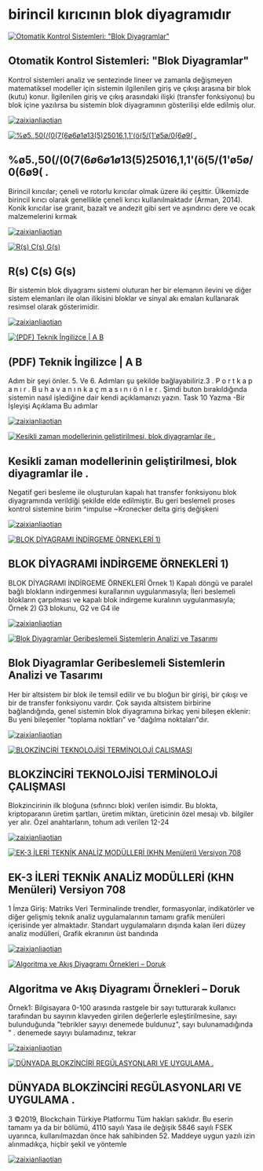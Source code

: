 # birincil kırıcının blok diyagramıdır
<a href="https://mnn.zoosnet.net/LR/Chatpre.aspx?id=MNN94995150&p=https://topgrinding.com/" target="_blank">![Otomatik Kontrol Sistemleri: "Blok Diyagramlar"](https://github.com/technlg/images/blob/main/15.jpg)</a>
## Otomatik Kontrol Sistemleri: "Blok Diyagramlar"
Kontrol sistemleri analiz ve sentezinde lineer ve zamanla değişmeyen matematiksel modeller için sistemin ilgilenilen giriş ve çıkışı arasına bir blok (kutu) konur. İlgilenilen giriş ve çıkış arasındaki ilişki (transfer fonksiyonu) bu blok içine yazılırsa bu sistemin blok diyagramının gösterilişi elde edilmiş olur.
<a href="https://mnn.zoosnet.net/LR/Chatpre.aspx?id=MNN94995150&p=https://topgrinding.com/" target="_blank"><img src="https://github.com/technlg/images/raw/main/chat11.jpg" alt="zaixianliaotian"/></a><a href="//whatsapp.shibangsoft.com/WhatsApp.php" ><img src="https://github.com/technlg/images/raw/main/chat11.png" alt=""></a>
<a href="https://mnn.zoosnet.net/LR/Chatpre.aspx?id=MNN94995150&p=https://topgrinding.com/" target="_blank">![%ø5.,50$(/(0(7(6ø6ø1ø13(5)250$16,1,1'(ö(5/(1'ø5ø/0(6ø9( .](https://github.com/technlg/images/blob/main/16.jpg)</a>
## %ø5.,50$(/(0(7(6ø6ø1ø13(5)250$16,1,1'(ö(5/(1'ø5ø/0(6ø9( .
Birincil kırıcılar; çeneli ve rotorlu kırıcılar olmak üzere iki çeşittir. Ülkemizde birincil kırıcı olarak genellikle çeneli kırıcı kullanılmaktadır (Arman, 2014). Konik kırıcılar ise granit, bazalt ve andezit gibi sert ve aşındırıcı dere ve ocak malzemelerini kırmak
<a href="https://mnn.zoosnet.net/LR/Chatpre.aspx?id=MNN94995150&p=https://topgrinding.com/" target="_blank"><img src="https://github.com/technlg/images/raw/main/chat11.jpg" alt="zaixianliaotian"/></a><a href="//whatsapp.shibangsoft.com/WhatsApp.php" ><img src="https://github.com/technlg/images/raw/main/chat11.png" alt=""></a>
<a href="https://mnn.zoosnet.net/LR/Chatpre.aspx?id=MNN94995150&p=https://topgrinding.com/" target="_blank">![R(s) C(s) G(s)](https://github.com/technlg/images/blob/main/31.jpg)</a>
## R(s) C(s) G(s)
Bir sistemin blok diyagramı sistemi oluturan her bir elemanın ilevini ve diğer sistem elemanları ile olan ilikisini bloklar ve sinyal akı emaları kullanarak resimsel olarak gösterimidir.
<a href="https://mnn.zoosnet.net/LR/Chatpre.aspx?id=MNN94995150&p=https://topgrinding.com/" target="_blank"><img src="https://github.com/technlg/images/raw/main/chat11.jpg" alt="zaixianliaotian"/></a><a href="//whatsapp.shibangsoft.com/WhatsApp.php" ><img src="https://github.com/technlg/images/raw/main/chat11.png" alt=""></a>
<a href="https://mnn.zoosnet.net/LR/Chatpre.aspx?id=MNN94995150&p=https://topgrinding.com/" target="_blank">![(PDF) Teknik İngilizce | A B](https://github.com/technlg/images/blob/main/34.jpg)</a>
## (PDF) Teknik İngilizce | A B
Adım bir şeyi önler. 5. Ve 6. Adımları şu şekilde bağlayabiliriz.3 . P o r t k a p a n ı r . B u h a v a n ı n k a ç m a s ı n ı ö n l e r . Şimdi buton bırakıldığında sistemin nasıl işlediğine dair kendi açıklamanızı yazın. Task 10 Yazma -Bir İşleyişi Açıklama Bu adımlar
<a href="https://mnn.zoosnet.net/LR/Chatpre.aspx?id=MNN94995150&p=https://topgrinding.com/" target="_blank"><img src="https://github.com/technlg/images/raw/main/chat11.jpg" alt="zaixianliaotian"/></a><a href="//whatsapp.shibangsoft.com/WhatsApp.php" ><img src="https://github.com/technlg/images/raw/main/chat11.png" alt=""></a>
<a href="https://mnn.zoosnet.net/LR/Chatpre.aspx?id=MNN94995150&p=https://topgrinding.com/" target="_blank">![Kesikli zaman modellerinin geliştirilmesi, blok diyagramlar ile .](https://github.com/technlg/images/blob/main/5.jpg)</a>
## Kesikli zaman modellerinin geliştirilmesi, blok diyagramlar ile .
Negatif geri besleme ile oluşturulan kapalı hat transfer fonksiyonu blok diyagramında verildiği şekilde elde edilmiştir. Bu geri beslemeli proses kontrol sistemine birim ^impulse ~Kronecker delta giriş değişkeni
<a href="https://mnn.zoosnet.net/LR/Chatpre.aspx?id=MNN94995150&p=https://topgrinding.com/" target="_blank"><img src="https://github.com/technlg/images/raw/main/chat11.jpg" alt="zaixianliaotian"/></a><a href="//whatsapp.shibangsoft.com/WhatsApp.php" ><img src="https://github.com/technlg/images/raw/main/chat11.png" alt=""></a>
<a href="https://mnn.zoosnet.net/LR/Chatpre.aspx?id=MNN94995150&p=https://topgrinding.com/" target="_blank">![BLOK DİYAGRAMI İNDİRGEME ÖRNEKLERİ 1)](https://github.com/technlg/images/blob/main/11.jpg)</a>
## BLOK DİYAGRAMI İNDİRGEME ÖRNEKLERİ 1)
BLOK DİYAGRAMI İNDİRGEME ÖRNEKLERİ Örnek 1) Kapalı döngü ve paralel bağlı blokların indirgenmesi kurallarının uygulanmasıyla; İleri beslemeli blokların çarpılması ve kapalı blok indirgeme kuralının uygulanmasıyla; Örnek 2) G3 blokunu, G2 ve G4 ile
<a href="https://mnn.zoosnet.net/LR/Chatpre.aspx?id=MNN94995150&p=https://topgrinding.com/" target="_blank"><img src="https://github.com/technlg/images/raw/main/chat11.jpg" alt="zaixianliaotian"/></a><a href="//whatsapp.shibangsoft.com/WhatsApp.php" ><img src="https://github.com/technlg/images/raw/main/chat11.png" alt=""></a>
<a href="https://mnn.zoosnet.net/LR/Chatpre.aspx?id=MNN94995150&p=https://topgrinding.com/" target="_blank">![Blok Diyagramlar Geribeslemeli Sistemlerin Analizi ve Tasarımı](https://github.com/technlg/images/blob/main/27.jpg)</a>
## Blok Diyagramlar Geribeslemeli Sistemlerin Analizi ve Tasarımı
Her bir altsistem bir blok ile temsil edilir ve bu bloğun bir girişi, bir çıkışı ve bir de transfer fonksiyonu vardır. Çok sayıda altsistem birbirine bağlandığında, genel sistemin blok diyagramına birkaç yeni bileşen eklenir: Bu yeni bileşenler "toplama noktları" ve "dağılma noktaları"dır.
<a href="https://mnn.zoosnet.net/LR/Chatpre.aspx?id=MNN94995150&p=https://topgrinding.com/" target="_blank"><img src="https://github.com/technlg/images/raw/main/chat11.jpg" alt="zaixianliaotian"/></a><a href="//whatsapp.shibangsoft.com/WhatsApp.php" ><img src="https://github.com/technlg/images/raw/main/chat11.png" alt=""></a>
<a href="https://mnn.zoosnet.net/LR/Chatpre.aspx?id=MNN94995150&p=https://topgrinding.com/" target="_blank">![BLOKZİNCİRİ TEKNOLOJİSİ TERMİNOLOJİ ÇALIŞMASI](https://github.com/technlg/images/blob/main/51.jpg)</a>
## BLOKZİNCİRİ TEKNOLOJİSİ TERMİNOLOJİ ÇALIŞMASI
Blokzincirinin ilk bloğuna (sıfırıncı blok) verilen isimdir. Bu blokta, kriptoparanın üretim şartları, üretim miktarı, üreticinin özel mesajı vb. bilgiler yer alır. Özel anahtarların, tohum adı verilen 12-24
<a href="https://mnn.zoosnet.net/LR/Chatpre.aspx?id=MNN94995150&p=https://topgrinding.com/" target="_blank"><img src="https://github.com/technlg/images/raw/main/chat11.jpg" alt="zaixianliaotian"/></a><a href="//whatsapp.shibangsoft.com/WhatsApp.php" ><img src="https://github.com/technlg/images/raw/main/chat11.png" alt=""></a>
<a href="https://mnn.zoosnet.net/LR/Chatpre.aspx?id=MNN94995150&p=https://topgrinding.com/" target="_blank">![EK-3 İLERİ TEKNİK ANALİZ MODÜLLERİ (KHN Menüleri) Versiyon 708](https://github.com/technlg/images/blob/main/6.jpg)</a>
## EK-3 İLERİ TEKNİK ANALİZ MODÜLLERİ (KHN Menüleri) Versiyon 708
1 İmza Giriş: Matriks Veri Terminalinde trendler, formasyonlar, indikatörler ve diğer gelişmiş teknik analiz uygulamalarının tamamı grafik menüleri içerisinde yer almaktadır. Standart uygulamaların dışında kalan ileri düzey analiz modülleri, Grafik ekranının üst bandında
<a href="https://mnn.zoosnet.net/LR/Chatpre.aspx?id=MNN94995150&p=https://topgrinding.com/" target="_blank"><img src="https://github.com/technlg/images/raw/main/chat11.jpg" alt="zaixianliaotian"/></a><a href="//whatsapp.shibangsoft.com/WhatsApp.php" ><img src="https://github.com/technlg/images/raw/main/chat11.png" alt=""></a>
<a href="https://mnn.zoosnet.net/LR/Chatpre.aspx?id=MNN94995150&p=https://topgrinding.com/" target="_blank">![Algoritma ve Akış Diyagramı Örnekleri – Doruk](https://github.com/technlg/images/blob/main/9.jpg)</a>
## Algoritma ve Akış Diyagramı Örnekleri – Doruk
Örnek1: Bilgisayara 0-100 arasında rastgele bir sayı tutturarak kullanıcı tarafından bu sayının klavyeden girilen değerlerle eşleştirilmesine, sayı bulunduğunda "tebrikler sayıyı  denemede buldunuz", sayı bulunamadığında " . denemede sayıyı bulamadınız, tekrar 
<a href="https://mnn.zoosnet.net/LR/Chatpre.aspx?id=MNN94995150&p=https://topgrinding.com/" target="_blank"><img src="https://github.com/technlg/images/raw/main/chat11.jpg" alt="zaixianliaotian"/></a><a href="//whatsapp.shibangsoft.com/WhatsApp.php" ><img src="https://github.com/technlg/images/raw/main/chat11.png" alt=""></a>
<a href="https://mnn.zoosnet.net/LR/Chatpre.aspx?id=MNN94995150&p=https://topgrinding.com/" target="_blank">![DÜNYADA BLOKZİNCİRİ REGÜLASYONLARI VE UYGULAMA .](https://github.com/technlg/images/blob/main/42.jpg)</a>
## DÜNYADA BLOKZİNCİRİ REGÜLASYONLARI VE UYGULAMA .
3 ©2019, Blockchain Türkiye Platformu Tüm hakları saklıdır. Bu eserin tamamı ya da bir bölümü, 4110 sayılı Yasa ile değişik 5846 sayılı FSEK uyarınca, kullanılmazdan önce hak sahibinden 52. Maddeye uygun yazılı izin alınmadıkça, hiçbir şekil ve yöntemle 
<a href="https://mnn.zoosnet.net/LR/Chatpre.aspx?id=MNN94995150&p=https://topgrinding.com/" target="_blank"><img src="https://github.com/technlg/images/raw/main/chat11.jpg" alt="zaixianliaotian"/></a><a href="//whatsapp.shibangsoft.com/WhatsApp.php" ><img src="https://github.com/technlg/images/raw/main/chat11.png" alt=""></a>
